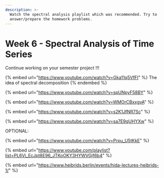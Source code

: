 ```yaml
---
description: >-
  Watch the spectral analysis playlist which was recommended. Try to
  answer/prepare the homework problems.
---
```


# Week 6 - Spectral Analysis of Time Series

Continue working on your semester project !!!

{% embed url="https://www.youtube.com/watch?v=Gka11q5VfFI" %}
The idea of spectral decomposition
{% endembed %}



{% embed url="https://www.youtube.com/watch?v=spUNpyF58BY" %}

{% embed url="https://www.youtube.com/watch?v=WMOrCBxxgvA" %}

{% embed url="https://www.youtube.com/watch?v=s2K1JfNR7Sc" %}

{% embed url="https://www.youtube.com/watch?v=sa7E9qUHYXw" %}

OPTIONAL:

{% embed url="https://www.youtube.com/watch?v=Prpu_U5tKkE" %}

{% embed url="https://www.youtube.com/playlist?list=PL6Vi_EcJpt8E96_JTKoOKY3HYWVGjf6b4" %}

{% embed url="https://www.heibrids.berlin/events/hida-lectures-heibrids-1/" %}
